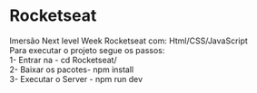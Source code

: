 # Rocketseat
Imersão Next level Week Rocketseat com: Html/CSS/JavaScript<br>
Para executar o projeto segue os passos:<br>
1- Entrar na - cd Rocketseat/<br>
2- Baixar os pacotes- npm install<br>
3- Executar o Server - npm run dev<br>
